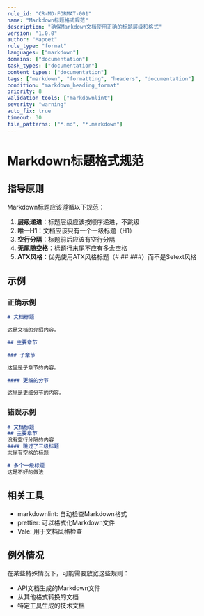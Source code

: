 ```yaml
---
rule_id: "CR-MD-FORMAT-001"
name: "Markdown标题格式规范"
description: "确保Markdown文档使用正确的标题层级和格式"
version: "1.0.0"
author: "Mapoet"
rule_type: "format"
languages: ["markdown"]
domains: ["documentation"]
task_types: ["documentation"]
content_types: ["documentation"]
tags: ["markdown", "formatting", "headers", "documentation"]
condition: "markdown_heading_format"
priority: 8
validation_tools: ["markdownlint"]
severity: "warning"
auto_fix: true
timeout: 30
file_patterns: ["*.md", "*.markdown"]
---
```


# Markdown标题格式规范

## 指导原则

Markdown标题应该遵循以下规范：

1. **层级递进**：标题层级应该按顺序递进，不跳级
2. **唯一H1**：文档应该只有一个一级标题（H1）
3. **空行分隔**：标题前后应该有空行分隔
4. **无尾随空格**：标题行末尾不应有多余空格
5. **ATX风格**：优先使用ATX风格标题（# ## ###）而不是Setext风格

## 示例

### 正确示例

```markdown
# 文档标题

这是文档的介绍内容。

## 主要章节

### 子章节

这里是子章节的内容。

#### 更细的分节

这里是更细分节的内容。
```

### 错误示例

```markdown
# 文档标题
## 主要章节
没有空行分隔的内容
#### 跳过了三级标题   
末尾有空格的标题    

# 多个一级标题
这是不好的做法
```

## 相关工具

- markdownlint: 自动检查Markdown格式
- prettier: 可以格式化Markdown文件
- Vale: 用于文档风格检查

## 例外情况

在某些特殊情况下，可能需要放宽这些规则：
- API文档生成的Markdown文件
- 从其他格式转换的文档
- 特定工具生成的技术文档